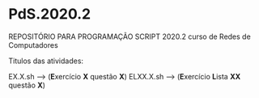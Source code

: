 # PdS.2020.2

REPOSITÓRIO PARA PROGRAMAÇÃO SCRIPT 2020.2
curso de Redes de Computadores

Titulos das atividades:

EX.X.sh --> (**E**xercício **X** questão **X**)
ELXX.X.sh --> (**E**xercício **L**ista **XX** questão **X**)
